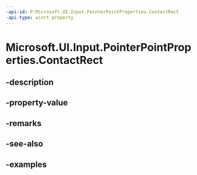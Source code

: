 ```yaml
---
-api-id: P:Microsoft.UI.Input.PointerPointProperties.ContactRect
-api-type: winrt property
---
```


# Microsoft.UI.Input.PointerPointProperties.ContactRect

<!--
public Windows.Foundation.Rect ContactRect { get; }
-->

## -description
## -property-value

## -remarks

## -see-also

## -examples
